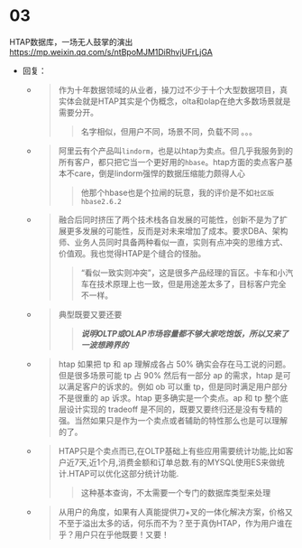 
# 03

HTAP数据库，一场无人鼓掌的演出 https://mp.weixin.qq.com/s/ntBpoMJM1DiRhvjUFrLjGA
- 回复：
  * > 作为十年数据领域的从业者，操刀过不少于十个大型数据项目，真实体会就是HTAP其实是个伪概念，olta和olap在绝大多数场景就是需要分开。
    >> 名字相似，但用户不同，场景不同，负载不同 。。。
  * > 阿里云有个产品叫`lindorm`，也是以htap为卖点。但几乎我服务到的所有客户，都只把它当一个更好用的`hbase`。htap方面的卖点客户基本不care，倒是lindorm强悍的数据压缩能力颇得人心
    >> 他那个hbase也是个拉闸的玩意，我的评价是不如`社区版hbase2.6.2`
  * > 融合后同时挤压了两个技术栈各自发展的可能性，创新不是为了扩展更多发展的可能性，反而是对未来增加了成本。要求DBA、架构师、业务人员同时具备两种看似一直，实则有点冲突的思维方式、价值观。我也觉得HTAP是个缝合的怪胎。
    >> “看似一致实则冲突”，这是很多产品经理的盲区。卡车和小汽车在技术原理上也一致，但是用途差太多了，目标客户完全不一样。
  * > 典型既要又要还要
    >> ***说明OLTP或OLAP市场容量都不够大家吃饱饭，所以又来了一波想跨界的***
  * > htap 如果把 tp 和 ap 理解成各占 50% 确实会存在马工说的问题。但是很多场景可能 tp 占 90% 然后有一部分 ap 的需求，htap 是可以满足客户的诉求的。例如 ob 可以重 tp，但是同时满足用户部分不是很重的 ap 诉求。htap 更多确实是一个卖点。ap 和 tp 整个底层设计实现的 tradeoff 是不同的，既要又要终归还是没有专精的强。当然如果只是作为一个卖点或者辅助的特性那么也是可以理解的了。
  * > HTAP只是个卖点而已,在OLTP基础上有些应用需要统计功能,比如客户近7天,近1个月,消费金额和订单总数.有的MYSQL使用ES来做统计.HTAP可以优化这部分统计功能.
    >> 这种基本查询，不太需要一个专门的数据库类型来处理
  * > 从用户的角度，如果有人真能提供刀+叉的一体化解决方案，价格又不至于溢出太多的话，何乐而不为？至于真伪HTAP，作为用户谁在乎？用户只在乎他既要！又要！
